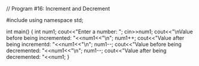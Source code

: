 // Program #16: Increment and Decrement

#include <iostream>
using namespace std;

int main() {
    int num1;
    cout<<"Enter a number: ";
    cin>>num1;
    cout<<"\nValue before being incremented: "<<num1<<"\n";
    num1++;
    cout<<"Value after being incrementd: "<<num1<<"\n";
    num1--;
    cout<<"Value before being decremented: "<<num1<<"\n";
    num1--;
    cout<<"Value after being decremented: "<<num1;
}
